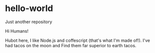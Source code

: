 # hello-world
Just another repository


Hi Humans!


Hubot here, I like Node.js and coffescript (that's what I'm made of!).
I've had tacos on the moon and Find them far superior to earth tacos.
